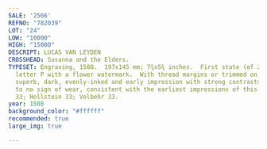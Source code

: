 ```yaml
---
SALE: '2566'
REFNO: "782039"
LOT: "24"
LOW: "10000"
HIGH: "15000"
DESCRIPT: LUCAS VAN LEYDEN
CROSSHEAD: Susanna and the Elders.
TYPESET: Engraving, 1508.  197x145 mm; 7¾x5¾ inches.  First state (of 2).  Gothic
  letter P with a flower watermark.  With thread margins or trimmed on the plate mark.  A
  superb, dark, evenly-inked and early impression with strong contrasts and little
  to no sign of wear, consistent with the earliest impressions of this subject.  Bartsch
  33; Hollstein 33; Volbehr 33.
year: 1508
background_color: "#ffffff"
recommended: true
large_img: true

---
```


